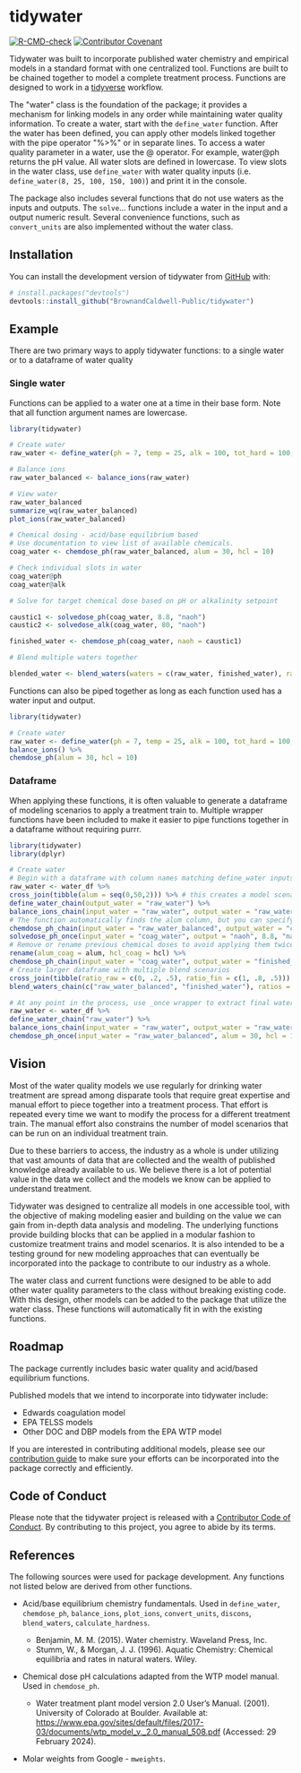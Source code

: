 
# tidywater

<!-- badges: start -->
[![R-CMD-check](https://github.com/BrownandCaldwell/tidywater/actions/workflows/R-CMD-check.yaml/badge.svg)](https://github.com/BrownandCaldwell/tidywater/actions/workflows/R-CMD-check.yaml)
[![Contributor Covenant](https://img.shields.io/badge/Contributor%20Covenant-2.1-4baaaa.svg)](code_of_conduct.md)
<!-- badges: end -->

Tidywater was built to incorporate published water chemistry and empirical models in a standard format with one centralized tool. 
Functions are built to be chained together to model a complete treatment process. Functions are designed to work in a [tidyverse](https://www.tidyverse.org/) workflow. 

The "water" class is the foundation of the package; it provides a mechanism for linking models in any order while maintaining water quality information.
To create a water, start with the `define_water` function. After the water has been defined, you can apply other models linked together with
the pipe operator "%>%" or in separate lines. To access a water quality parameter in a water, use the @ operator. For example,
water@ph returns the pH value. All water slots are defined in lowercase. To view slots in the water class, use `define_water` with water quality inputs (i.e. `define_water(8, 25, 100, 150, 100)`)
and print it in the console. 

The package also includes several functions that do not use waters as the inputs and outputs.
The `solve`... functions include a water in the input and a output numeric result. Several convenience functions, such as `convert_units`
are also implemented without the water class.

## Installation

You can install the development version of tidywater from [GitHub](https://github.com/) with:

``` r
# install.packages("devtools")
devtools::install_github("BrownandCaldwell-Public/tidywater")
```

## Example

There are two primary ways to apply tidywater functions: to a single water or to a dataframe of water quality

### Single water

Functions can be applied to a water one at a time in their base form. Note that all function argument names are lowercase.

``` r
library(tidywater)

# Create water
raw_water <- define_water(ph = 7, temp = 25, alk = 100, tot_hard = 100, ca_hard = 80, na = 100, k = 10, cl = 50, so4 = 50)

# Balance ions
raw_water_balanced <- balance_ions(raw_water)

# View water
raw_water_balanced
summarize_wq(raw_water_balanced)
plot_ions(raw_water_balanced)

# Chemical dosing - acid/base equilibrium based
# Use documentation to view list of available chemicals.
coag_water <- chemdose_ph(raw_water_balanced, alum = 30, hcl = 10)

# Check individual slots in water
coag_water@ph
coag_water@alk

# Solve for target chemical dose based on pH or alkalinity setpoint

caustic1 <- solvedose_ph(coag_water, 8.8, "naoh")
caustic2 <- solvedose_alk(coag_water, 80, "naoh")

finished_water <- chemdose_ph(coag_water, naoh = caustic1)

# Blend multiple waters together

blended_water <- blend_waters(waters = c(raw_water, finished_water), ratios = c(.2, .8))

```

Functions can also be piped together as long as each function used has a water input and output. 

``` r
library(tidywater)

# Create water
raw_water <- define_water(ph = 7, temp = 25, alk = 100, tot_hard = 100, ca_hard = 80, na = 100, k = 10, cl = 50, so4 = 50) %>%
balance_ions() %>%
chemdose_ph(alum = 30, hcl = 10)

```

### Dataframe

When applying these functions, it is often valuable to generate a dataframe of modeling scenarios to apply a treatment train to.
Multiple wrapper functions have been included to make it easier to pipe functions together in a dataframe without requiring
purrr.

``` r
library(tidywater)
library(dplyr)

# Create water
# Begin with a dataframe with column names matching define_water inputs. See water_df for an example.
raw_water <- water_df %>%
cross_join(tibble(alum = seq(0,50,2))) %>% # this creates a model scenario for each alum dose and each water
define_water_chain(output_water = "raw_water") %>%
balance_ions_chain(input_water = "raw_water", output_water = "raw_water_balanced") %>%
# The function automatically finds the alum column, but you can specify additional chemicals as well.
chemdose_ph_chain(input_water = "raw_water_balanced", output_water = "coag_water", hcl = 10) %>% 
solvedose_ph_once(input_water = "coag_water", output = "naoh", 8.8, "naoh") %>%
# Remove or rename previous chemical doses to avoid applying them twice
rename(alum_coag = alum, hcl_coag = hcl) %>%
chemdose_ph_chain(input_water = "coag_water", output_water = "finished_water") %>%
# Create larger dataframe with multiple blend scenarios
cross_join(tibble(ratio_raw = c(0, .2, .5), ratio_fin = c(1, .8, .5))) %>%
blend_waters_chain(c("raw_water_balanced", "finished_water"), ratios = c("ratio_raw", "ratio_fin"))

# At any point in the process, use _once wrapper to extract final water as individual dataframe columns instead of water class.
raw_water <- water_df %>%
define_water_chain("raw_water") %>%
balance_ions_chain(input_water = "raw_water", output_water = "raw_water_balanced") %>%
chemdose_ph_once(input_water = "raw_water_balanced", alum = 30, hcl = 10)

```

## Vision

Most of the water quality models we use regularly for drinking water treatment are spread among disparate tools that require
great expertise and manual effort to piece together into a treatment process. That effort is repeated every time we want to
modify the process for a different treatment train. The manual effort also constrains the number of model scenarios that can be run
on an individual treatment train. 

Due to these barriers to access, the industry as a whole is under utilizing that vast amounts of data that are collected and
the wealth of published knowledge already available to us. We believe there is a lot of potential value in the data we collect
and the models we know can be applied to understand treatment.

Tidywater was designed to centralize all models in one accessible tool, with the objective of making modeling easier and
building on the value we can gain from in-depth data analysis and modeling. The underlying functions provide building blocks
that can be applied in a modular fashion to customize treatment trains and model scenarios. It is also intended to be a testing
ground for new modeling approaches that can eventually be incorporated into the package to contribute to our industry as a whole.

The water class and current functions were designed to be able to add other water quality parameters to the class without
breaking existing code. With this design, other models can be added to the package that utilize the water class. These functions will
automatically fit in with the existing functions.

## Roadmap

The package currently includes basic water quality and acid/based equilibrium functions.

Published models that we intend to incorporate into tidywater include:
- Edwards coagulation model
- EPA TELSS models
- Other DOC and DBP models from the EPA WTP model

If you are interested in contributing additional models, please see our [contribution guide](https://github.com/BrownandCaldwell/tidywater/tree/main/.github/CONTRIBUTING.md) to make sure your efforts can
be incorporated into the package correctly and efficiently.


## Code of Conduct

Please note that the tidywater project is released with a [Contributor Code of Conduct](https://contributor-covenant.org/version/2/1/CODE_OF_CONDUCT.html). By contributing to this project, you agree to abide by its terms.

## References

The following sources were used for package development. Any functions not listed below are derived from other functions.

- Acid/base equilibrium chemistry fundamentals. Used in `define_water`, `chemdose_ph`, `balance_ions`, `plot_ions`, `convert_units`,
`discons`, `blend_waters`, `calculate_hardness`.
  - Benjamin, M. M. (2015). Water chemistry. Waveland Press, Inc. 
  - Stumm, W., & Morgan, J. J. (1996). Aquatic Chemistry: Chemical equilibria and rates in natural waters. Wiley. 

- Chemical dose pH calculations adapted from the WTP model manual. Used in `chemdose_ph`.
  - Water treatment plant model version 2.0 User’s Manual. (2001). University of Colorado at Boulder. Available at: https://www.epa.gov/sites/default/files/2017-03/documents/wtp_model_v._2.0_manual_508.pdf (Accessed: 29 February 2024). 

- Molar weights from Google - `mweights`.

